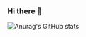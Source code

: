 ### Hi there 👋

![Anurag's GitHub stats](https://github-readme-stats.vercel.app/api?username=anuraghazra&show_icons=true&theme=dark)

<!--
**sylvainpelissier/sylvainpelissier** is a ✨ _special_ ✨ repository because its `README.md` (this file) appears on your GitHub profile.

Here are some ideas to get you started:

- 🔭 I’m currently working on ...
- 🌱 I’m currently learning ...
- 👯 I’m looking to collaborate on ...
- 🤔 I’m looking for help with ...
- 💬 Ask me about ...
- 📫 How to reach me: ...
- 😄 Pronouns: ...
- ⚡ Fun fact: ...
-->
